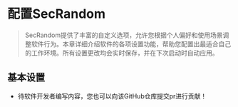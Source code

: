 # 配置SecRandom

<ArticleMetadata />

> SecRandom提供了丰富的自定义选项，允许您根据个人偏好和使用场景调整软件行为。本章详细介绍软件的各项设置功能，帮助您配置出最适合自己的工作环境。所有设置更改均会实时保存，并在下次启动时自动应用。

## 基本设置
- 待软件开发者编写内容，您也可以向该GitHub仓库提交pr进行贡献！
